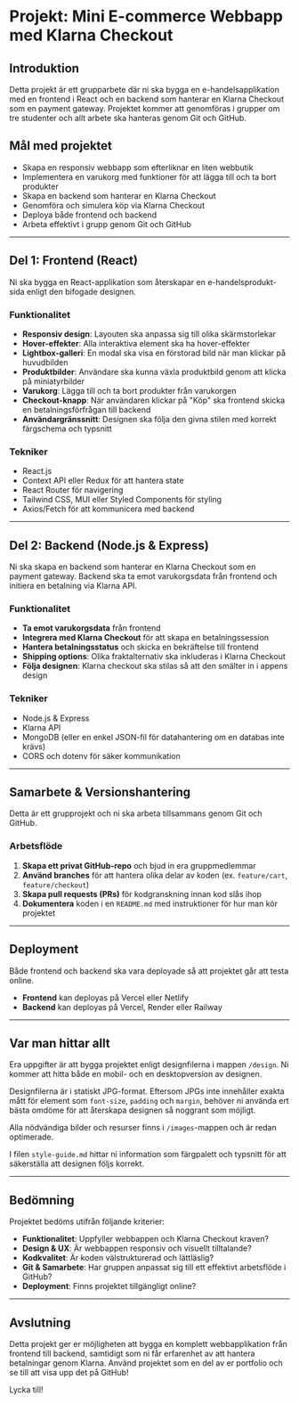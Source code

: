 # Projekt: Mini E-commerce Webbapp med Klarna Checkout

## Introduktion

Detta projekt är ett grupparbete där ni ska bygga en e-handelsapplikation med en frontend i React och en backend som hanterar en Klarna Checkout som en payment gateway. Projektet kommer att genomföras i grupper om tre studenter och allt arbete ska hanteras genom Git och GitHub.

## Mål med projektet

- Skapa en responsiv webbapp som efterliknar en liten webbutik
- Implementera en varukorg med funktioner för att lägga till och ta bort produkter
- Skapa en backend som hanterar en Klarna Checkout
- Genomföra och simulera köp via Klarna Checkout
- Deploya både frontend och backend
- Arbeta effektivt i grupp genom Git och GitHub

---

## Del 1: Frontend (React)

Ni ska bygga en React-applikation som återskapar en e-handelsprodukt-sida enligt den bifogade designen.

### Funktionalitet

- **Responsiv design**: Layouten ska anpassa sig till olika skärmstorlekar
- **Hover-effekter**: Alla interaktiva element ska ha hover-effekter
- **Lightbox-galleri**: En modal ska visa en förstorad bild när man klickar på huvudbilden
- **Produktbilder**: Användare ska kunna växla produktbild genom att klicka på miniatyrbilder
- **Varukorg**: Lägga till och ta bort produkter från varukorgen
- **Checkout-knapp**: När användaren klickar på "Köp" ska frontend skicka en betalningsförfrågan till backend
- **Användargränssnitt**: Designen ska följa den givna stilen med korrekt färgschema och typsnitt

### Tekniker

- React.js
- Context API eller Redux för att hantera state
- React Router för navigering
- Tailwind CSS, MUI eller Styled Components för styling
- Axios/Fetch för att kommunicera med backend

---

## Del 2: Backend (Node.js & Express)

Ni ska skapa en backend som hanterar en Klarna Checkout som en payment gateway. Backend ska ta emot varukorgsdata från frontend och initiera en betalning via Klarna API.

### Funktionalitet

- **Ta emot varukorgsdata** från frontend
- **Integrera med Klarna Checkout** för att skapa en betalningssession
- **Hantera betalningsstatus** och skicka en bekräftelse till frontend
- **Shipping options**: Olika fraktalternativ ska inkluderas i Klarna Checkout
- **Följa designen**: Klarna checkout ska stilas så att den smälter in i appens design

### Tekniker

- Node.js & Express
- Klarna API
- MongoDB (eller en enkel JSON-fil för datahantering om en databas inte krävs)
- CORS och dotenv för säker kommunikation

---

## Samarbete & Versionshantering

Detta är ett grupprojekt och ni ska arbeta tillsammans genom Git och GitHub.

### Arbetsflöde

1. **Skapa ett privat GitHub-repo** och bjud in era gruppmedlemmar
2. **Använd branches** för att hantera olika delar av koden (ex. `feature/cart`, `feature/checkout`)
3. **Skapa pull requests (PRs)** för kodgranskning innan kod slås ihop
4. **Dokumentera** koden i en `README.md` med instruktioner för hur man kör projektet

---

## Deployment

Både frontend och backend ska vara deployade så att projektet går att testa online.

- **Frontend** kan deployas på Vercel eller Netlify
- **Backend** kan deployas på Vercel, Render eller Railway

---

## Var man hittar allt

Era uppgifter är att bygga projektet enligt designfilerna i mappen `/design`. Ni kommer att hitta både en mobil- och en desktopversion av designen.

Designfilerna är i statiskt JPG-format. Eftersom JPGs inte innehåller exakta mått för element som `font-size`, `padding` och `margin`, behöver ni använda ert bästa omdöme för att återskapa designen så noggrant som möjligt.

Alla nödvändiga bilder och resurser finns i `/images`-mappen och är redan optimerade.

I filen `style-guide.md` hittar ni information som färgpalett och typsnitt för att säkerställa att designen följs korrekt.

---

## Bedömning

Projektet bedöms utifrån följande kriterier:

- **Funktionalitet**: Uppfyller webbappen och Klarna Checkout kraven?
- **Design & UX**: Är webbappen responsiv och visuellt tilltalande?
- **Kodkvalitet**: Är koden välstrukturerad och lättläslig?
- **Git & Samarbete**: Har gruppen anpassat sig till ett effektivt arbetsflöde i GitHub?
- **Deployment**: Finns projektet tillgängligt online?

---

## Avslutning

Detta projekt ger er möjligheten att bygga en komplett webbapplikation från frontend till backend, samtidigt som ni får erfarenhet av att hantera betalningar genom Klarna. Använd projektet som en del av er portfolio och se till att visa upp det på GitHub!

Lycka till!
